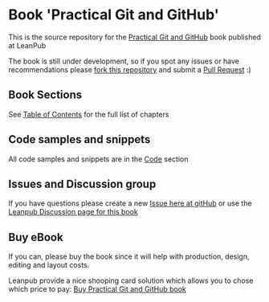 Book 'Practical Git and GitHub'
=============================

This is the source repository for the [Practical Git and GitHub](https://leanpub.com/Practical_Git) book published at LeanPub

The book is still under development, so if you spot any issues or have recommendations please [fork this repository](https://github.com/DinisCruz/Book_Practical_Git/fork) and submit a [Pull Request](https://github.com/DinisCruz/Book_Practical_Git/pulls) :)

## Book Sections

See [Table of Contents](/Table_of_Contents.md) for the full list of chapters

## Code samples and snippets

All code samples and snippets are in the [Code](Code) section

## Issues and Discussion group

If you have questions please create a new [Issue here at gitHub](https://github.com/DinisCruz/Book_Practical_Git/issues) or use the [Leanpub Discussion page for this book](https://leanpub.com/Practical_Git/feedback)

## Buy eBook 

If you can, please buy the book since it will help with production, design, editing and layout costs.

Leanpub provide a nice shooping card solution which allows you to chose which price to pay: [Buy Practical Git and GitHub book](https://leanpub.com/Practical_Git/packages/book/purchases/new)



